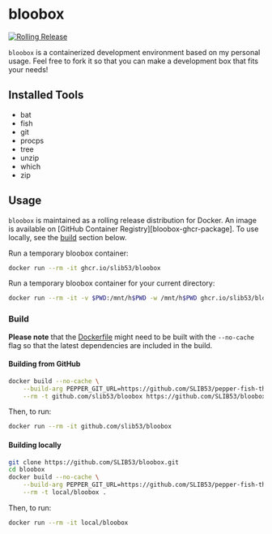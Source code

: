 # bloobox

[![Rolling Release](https://github.com/SLIB53/bloobox/actions/workflows/rolling-release.yaml/badge.svg)](https://github.com/SLIB53/bloobox/actions/workflows/rolling-release.yaml)

`bloobox` is a containerized development environment based on my personal usage.
Feel free to fork it so that you can make a development box that fits your
needs!

## Installed Tools

- bat
- fish
- git
- procps
- tree
- unzip
- which
- zip

## Usage

`bloobox` is maintained as a rolling release distribution for Docker. An image
is available on [GitHub Container Registry][bloobox-ghcr-package].
To use locally, see the [build](#build) section below.

Run a temporary bloobox container:

```sh
docker run --rm -it ghcr.io/slib53/bloobox
```

Run a temporary bloobox container for your current directory:

```sh
docker run --rm -it -v $PWD:/mnt/h$PWD -w /mnt/h$PWD ghcr.io/slib53/bloobox
```

### Build

**Please note** that the [Dockerfile](Dockerfile) might need to be built with
the `--no-cache` flag so that the latest dependencies are included in the build.

#### Building from GitHub

```sh
docker build --no-cache \
    --build-arg PEPPER_GIT_URL=https://github.com/SLIB53/pepper-fish-theme.git \
    --rm -t github.com/slib53/bloobox https://github.com/SLIB53/bloobox.git#main
```

Then, to run:

```sh
docker run --rm -it github.com/slib53/bloobox
```

#### Building locally

```sh
git clone https://github.com/SLIB53/bloobox.git
cd bloobox
docker build --no-cache \
    --build-arg PEPPER_GIT_URL=https://github.com/SLIB53/pepper-fish-theme.git \
    --rm -t local/bloobox .
```

Then, to run:

```sh
docker run --rm -it local/bloobox
```
